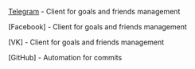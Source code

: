 [Telegram](telegram) - Client for goals and friends management

[Facebook] - Client for goals and friends management

[VK] - Client for goals and friends management

[GitHub] - Automation for commits
